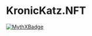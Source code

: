 # KronicKatz.NFT

[![MythXBadge](https://badgen.net/https/api.mythx.io/v1/projects/cfc1ac73-530b-4fc9-b9a8-1728ded3276e/badge/data?cache=300&icon=https://raw.githubusercontent.com/ConsenSys/mythx-github-badge/main/logo_white.svg)](https://docs.mythx.io/dashboard/github-badges)
